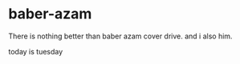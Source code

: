 # baber-azam
There is nothing better than baber azam cover drive.
and i also him.

today is tuesday
